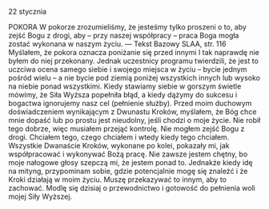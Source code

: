 22 stycznia

POKORA
 W pokorze zrozumieliśmy, że jesteśmy tylko proszeni o to, aby zejść Bogu z drogi, aby – przy naszej współpracy – praca Boga mogła zostać wykonana w naszym życiu. — Tekst Bazowy SLAA, str. 116
 Myślałem, że pokora oznacza poniżanie się przed innymi I tak naprawdę nie byłem do niej przekonany. Jednak uczestnicy programu twierdzili, że jest to uczciwa ocena samego siebie i swojego miejsca w życiu – bycie jednym pośród wielu – a nie bycie pod ziemią poniżej wszystkich innych lub wysoko na niebie ponad wszystkimi. Kiedy stawiamy siebie w gorszym świetle mówimy, że Siła Wyższa popełniła błąd, a kiedy dążymy do sukcesu i bogactwa ignorujemy nasz cel (pełnienie służby). Przed moim duchowym doświadczeniem wynikającym z Dwunastu Kroków, myślałem, że Bóg chce mnie dopaść lub po prostu jest nieudolny, jeśli chodzi o moje życie. Nie robił tego dobrze, więc musiałem przejąć kontrolę. Nie mogłem zejść Bogu z drogi. Chciałem tego, czego chciałem i wtedy kiedy tego chciałem. Wszystkie Dwanaście Kroków, wykonane po kolei, pokazały mi, jak współpracować i wykonywać Bożą pracę. Nie zawsze jestem chętny, bo moje nałogowe głosy szepczą mi, że jestem ponad to. Jednakże kiedy idę na mityng, przypominam sobie, gdzie potencjalnie mogę się znależć i że Kroki działają w moim życiu. Muszę przekazywać to innym, aby to zachować.
 Modlę się dzisiaj o przewodnictwo i gotowość do pełnienia woli mojej Siły Wyższej.
